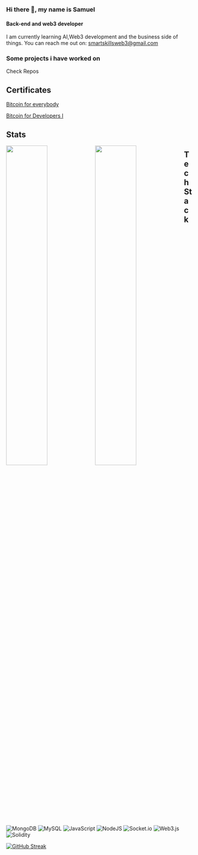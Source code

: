 ### Hi there 👋, my name is Samuel
#### Back-end and web3 developer

I am currently learning AI,Web3 development and the business side of things.
You can reach me out on: smartskillsweb3@gmail.com


### Some projects i have worked on
Check Repos

## Certificates
[Bitcoin for everybody](https://learn.saylor.org/admin/tool/certificate/index.php?code=5775547676SA)

[Bitcoin for Developers I](https://learn.saylor.org/admin/tool/certificate/index.php?code=0823442453SA)


## Stats
<img align="left" src="https://github-readme-stats.vercel.app/api?username=sam-the-tutor&show_icons=true&theme=radical" width ="47%"/>
<img align="left" src="https://github-readme-stats.vercel.app/api/top-langs/?username=sam-the-tutor&layout=compact" width ="47%"/>

## Tech Stack
![MongoDB](https://img.shields.io/badge/MongoDB-%234ea94b.svg?style=for-the-badge&logo=mongodb&logoColor=white)
![MySQL](https://img.shields.io/badge/mysql-%2300f.svg?style=for-the-badge&logo=mysql&logoColor=white)
![JavaScript](https://img.shields.io/badge/javascript-%23323330.svg?style=for-the-badge&logo=javascript&logoColor=%23F7DF1E)
![NodeJS](https://img.shields.io/badge/node.js-6DA55F?style=for-the-badge&logo=node.js&logoColor=white)
![Socket.io](https://img.shields.io/badge/Socket.io-black?style=for-the-badge&logo=socket.io&badgeColor=010101)
![Web3.js](https://img.shields.io/badge/web3.js-F16822?style=for-the-badge&logo=web3.js&logoColor=white)
![Solidity](https://img.shields.io/badge/Solidity-%23363636.svg?style=for-the-badge&logo=solidity&logoColor=white)

[![GitHub Streak](https://streak-stats.demolab.com/?user=sam-the-tutor)](https://git.io/streak-stats)

